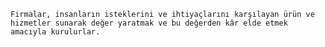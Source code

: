 	Firmalar, insanların isteklerini ve ihtiyaçlarını karşılayan ürün ve hizmetler sunarak değer yaratmak ve bu değerden kâr elde etmek amacıyla kurulurlar.